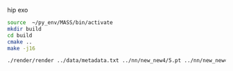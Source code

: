 hip exo

```bash
source  ~/py_env/MASS/bin/activate
mkdir build
cd build
cmake ..
make -j16
```
```bash
./render/render ../data/metadata.txt ../nn/new_new4/5.pt ../nn/new_new4/5_human.pt
```